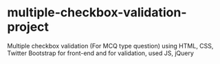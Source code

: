 # multiple-checkbox-validation-project
Multiple checkbox validation (For MCQ type question) using HTML, CSS, Twitter Bootstrap for front-end and for validation, used JS, jQuery
